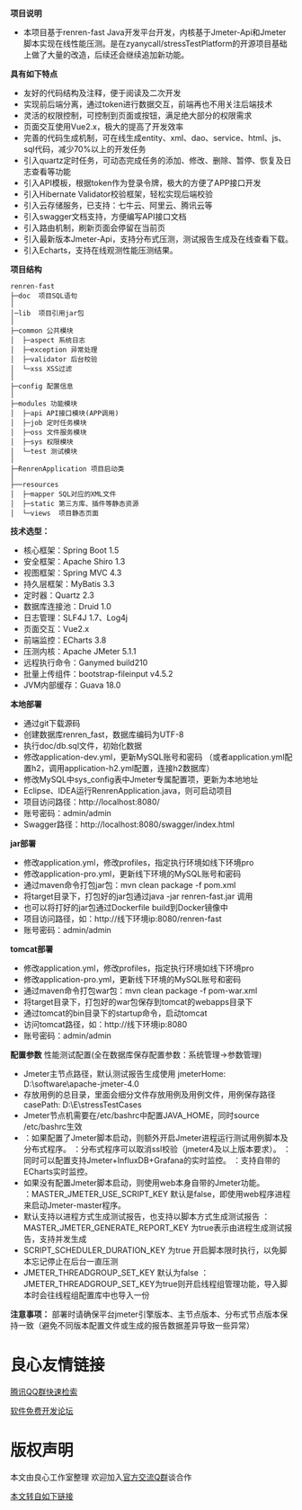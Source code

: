 **项目说明** 
- 本项目基于renren-fast Java开发平台开发，内核基于Jmeter-Api和Jmeter脚本实现在线性能压测。是在zyanycall/stressTestPlatform的开源项目基础上做了大量的改造，后续还会继续追加新功能。
  
 
**具有如下特点** 
- 友好的代码结构及注释，便于阅读及二次开发
- 实现前后端分离，通过token进行数据交互，前端再也不用关注后端技术
- 灵活的权限控制，可控制到页面或按钮，满足绝大部分的权限需求
- 页面交互使用Vue2.x，极大的提高了开发效率
- 完善的代码生成机制，可在线生成entity、xml、dao、service、html、js、sql代码，减少70%以上的开发任务
- 引入quartz定时任务，可动态完成任务的添加、修改、删除、暂停、恢复及日志查看等功能
- 引入API模板，根据token作为登录令牌，极大的方便了APP接口开发
- 引入Hibernate Validator校验框架，轻松实现后端校验
- 引入云存储服务，已支持：七牛云、阿里云、腾讯云等
- 引入swagger文档支持，方便编写API接口文档
- 引入路由机制，刷新页面会停留在当前页
- 引入最新版本Jmeter-Api，支持分布式压测，测试报告生成及在线查看下载。
- 引入Echarts，支持在线观测性能压测结果。
  

**项目结构** 
```
renren-fast
├─doc  项目SQL语句
│
│─lib  项目引用jar包
│
├─common 公共模块
│  ├─aspect 系统日志
│  ├─exception 异常处理
│  ├─validator 后台校验
│  └─xss XSS过滤
│ 
├─config 配置信息
│ 
├─modules 功能模块
│  ├─api API接口模块(APP调用)
│  ├─job 定时任务模块
│  ├─oss 文件服务模块
│  ├─sys 权限模块
│  └─test 测试模块
│ 
├─RenrenApplication 项目启动类
│  
├──resources 
│  ├─mapper SQL对应的XML文件
│  ├─static 第三方库、插件等静态资源
│  └─views  项目静态页面

```

**技术选型：** 
- 核心框架：Spring Boot 1.5
- 安全框架：Apache Shiro 1.3
- 视图框架：Spring MVC 4.3
- 持久层框架：MyBatis 3.3
- 定时器：Quartz 2.3
- 数据库连接池：Druid 1.0
- 日志管理：SLF4J 1.7、Log4j
- 页面交互：Vue2.x 
- 前端监控：ECharts 3.8
- 压测内核：Apache JMeter 5.1.1
- 远程执行命令：Ganymed build210
- 批量上传组件：bootstrap-fileinput v4.5.2
- JVM内部缓存：Guava 18.0
  

 **本地部署**
- 通过git下载源码
- 创建数据库renren_fast，数据库编码为UTF-8
- 执行doc/db.sql文件，初始化数据
- 修改application-dev.yml，更新MySQL账号和密码
  （或者application.yml配置h2，调用application-h2.yml配置，连接h2数据库）
- 修改MySQL中sys_config表中Jmeter专属配置项，更新为本地地址
- Eclipse、IDEA运行RenrenApplication.java，则可启动项目
- 项目访问路径：http://localhost:8080/
- 账号密码：admin/admin
- Swagger路径：http://localhost:8080/swagger/index.html

**jar部署**
- 修改application.yml，修改profiles，指定执行环境如线下环境pro
- 修改application-pro.yml，更新线下环境的MySQL账号和密码
- 通过maven命令打包jar包：mvn clean package -f pom.xml
- 将target目录下，打包好的jar包通过java -jar renren-fast.jar 调用
- 也可以将打好的jar包通过Dockerfile build到Docker镜像中
- 项目访问路径，如：http://线下环境ip:8080/renren-fast
- 账号密码：admin/admin

 **tomcat部署**
- 修改application.yml，修改profiles，指定执行环境如线下环境pro
- 修改application-pro.yml，更新线下环境的MySQL账号和密码
- 通过maven命令打包war包：mvn clean package -f pom-war.xml
- 将target目录下，打包好的war包保存到tomcat的webapps目录下
- 通过tomcat的bin目录下的startup命令，启动tomcat
- 访问tomcat路径，如：http://线下环境ip:8080
- 账号密码：admin/admin

 **配置参数**
 性能测试配置(全在数据库保存配置参数：系统管理->参数管理)
 - Jmeter主节点路径，默认测试报告生成使用 jmeterHome: D:\software\apache-jmeter-4.0
 - 存放用例的总目录，里面会细分文件存放用例及用例文件，用例保存路径 casePath: D:\E\stressTestCases
 - Jmeter节点机需要在/etc/bashrc中配置JAVA_HOME，同时source /etc/bashrc生效
 - 
   ：如果配置了Jmeter脚本启动，则额外开启Jmeter进程运行测试用例脚本及分布式程序。
   ：分布式程序可以取消ssl校验（jmeter4及以上版本要求）。
   ：同时可以配置支持Jmeter+InfluxDB+Grafana的实时监控。
   ：支持自带的ECharts实时监控。
 - 如果没有配置Jmeter脚本启动，则使用web本身自带的Jmeter功能。  
   ：MASTER_JMETER_USE_SCRIPT_KEY 默认是false，即使用web程序进程来启动Jmeter-master程序。
 - 默认支持以进程方式生成测试报告，也支持以脚本方式生成测试报告
   ：MASTER_JMETER_GENERATE_REPORT_KEY 为true表示由进程生成测试报告，支持并发生成
 - SCRIPT_SCHEDULER_DURATION_KEY 为true 开启脚本限时执行，以免脚本忘记停止在后台一直压测
 - JMETER_THREADGROUP_SET_KEY 默认为false
   ：JMETER_THREADGROUP_SET_KEY为true则开启线程组管理功能，导入脚本时会往线程组配置库中也导入一份
 
 **注意事项：**
部署时请确保平台jmeter引擎版本、主节点版本、分布式节点版本保持一致（避免不同版本配置文件或生成的报告数据差异导致一些异常）
  


 # 良心友情链接

[腾讯QQ群快速检索](http://u.720life.cn/s/8cf73f7c)

[软件免费开发论坛](http://u.720life.cn/s/bbb01dc0)

# 版权声明 

本文由良心工作室整理 欢迎加入[官方交流Q群](https://u.720life.cn/s/f2316816)谈合作

[本文转自如下链接](http://u.720life.cn/g/2e71d0f0a5c601172267ba20d3a43c6e008fd567ac69991e8f8043b45b0ee72ee536212e1e504b32d39b681622196db9779d0597763ab0aeb14bc115787fc1ca)